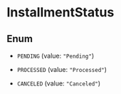 

# InstallmentStatus

## Enum


* `PENDING` (value: `"Pending"`)

* `PROCESSED` (value: `"Processed"`)

* `CANCELED` (value: `"Canceled"`)



